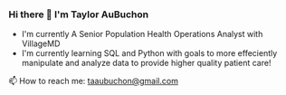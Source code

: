 ### Hi there 👋 I'm Taylor AuBuchon
 - I'm currently A Senior Population Health Operations Analyst with VillageMD
 - I'm currently learning SQL and Python with goals to more effeciently manipulate and analyze data to provide higher quality patient care!

📫 How to reach me: taaubuchon@gmail.com

<!--
**taubuchon/taubuchon** is a ✨ _special_ ✨ repository because its `README.md` (this file) appears on your GitHub profile.

Here are some ideas to get you started:

- 🔭 I’m currently working on ...
- 🌱 I’m currently learning ...
- 👯 I’m looking to collaborate on ...
- 🤔 I’m looking for help with ...
- 💬 Ask me about ...
- 📫 How to reach me: ...
- 😄 Pronouns: ...
- ⚡ Fun fact: ...
-->
